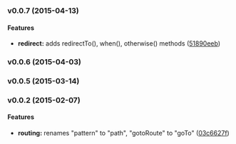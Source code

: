 <a name="v0.0.7"></a>
### v0.0.7 (2015-04-13)


#### Features

* **redirect:** adds redirectTo(), when(), otherwise() methods ([51890eeb](git@github.com:cork-labs/ng.cork.router/commit/51890eebe8e5ece4851dd36acd15f4299890c39b))

<a name="v0.0.6"></a>
### v0.0.6 (2015-04-03)

<a name="v0.0.5"></a>
### v0.0.5 (2015-03-14)

<a name="v0.0.2"></a>
### v0.0.2 (2015-02-07)

#### Features

* **routing:** renames "pattern" to "path", "gotoRoute" to "goTo" ([03c6627f](https://github.com/cork-labs/ng.cork.router/commit/03c6627f4bbb90d24ef4cebd246c28ddcc0671fa))

